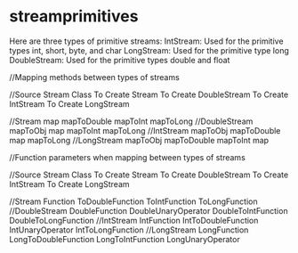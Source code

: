# streamprimitives

Here are three types of primitive streams:
IntStream: Used for the primitive types int, short, byte, and char
LongStream: Used for the primitive type long
DoubleStream: Used for the primitive types double and float
 
//Mapping methods between types of streams

//Source Stream Class       To Create Stream       To Create DoubleStream      To Create IntStream     To Create LongStream
        
//Stream                    map                    mapToDouble                 mapToInt                mapToLong
//DoubleStream              mapToObj               map                         mapToInt                mapToLong
//IntStream                 mapToObj               mapToDouble                 map                     mapToLong
//LongStream                mapToObj               mapToDouble                 mapToInt                map



//Function parameters when mapping between types of streams 

//Source Stream Class     To Create Stream       To Create DoubleStream     To Create IntStream    To Create LongStream

//Stream                  Function               ToDoubleFunction           ToIntFunction          ToLongFunction
//DoubleStream            DoubleFunction         DoubleUnaryOperator        DoubleToIntFunction    DoubleToLongFunction
//IntStream               IntFunction            IntToDoubleFunction        IntUnaryOperator       IntToLongFunction
//LongStream              LongFunction           LongToDoubleFunction       LongToIntFunction      LongUnaryOperator
